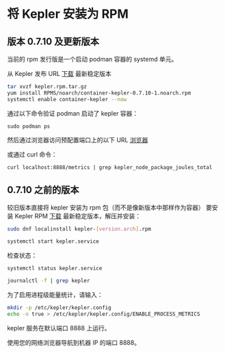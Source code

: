 # 将 Kepler 安装为 RPM

## 版本 0.7.10 及更新版本
当前的 rpm 发行版是一个启动 podman 容器的 systemd 单元。

从 Kepler 发布 URL [下载](https://github.com/sustainable-computing-io/kepler/releases/)
最新稳定版本

```sh
tar xvzf kepler.rpm.tar.gz
yum install RPMS/noarch/container-kepler-0.7.10-1.noarch.rpm
systemctl enable container-kepler --now
```

通过以下命令验证 podman 启动了 kepler 容器：

`sudo podman ps`

然后通过浏览器访问预配置端口上的以下 URL [浏览器](http://localhost:8888/metrics)

或通过 curl 命令：

`curl localhost:8888/metrics | grep kepler_node_package_joules_total`


## 0.7.10 之前的版本
较旧版本直接将 kepler 安装为 rpm 包（而不是像新版本中那样作为容器）
要安装 Kepler RPM [下载](https://github.com/sustainable-computing-io/kepler/releases/)
最新稳定版本，解压并安装：

```sh
sudo dnf localinstall kepler-[version.arch].rpm

systemctl start kepler.service
```

检查状态：

```sh
systemctl status kepler.service

journalctl -f | grep kepler
```

为了启用进程级能量统计，请输入：

```sh
mkdir -p /etc/kepler/kepler.config
echo -n true > /etc/kepler/kepler.config/ENABLE_PROCESS_METRICS
```

kepler 服务在默认端口 8888 上运行。

使用您的网络浏览器导航到机器 IP 的端口 8888。
